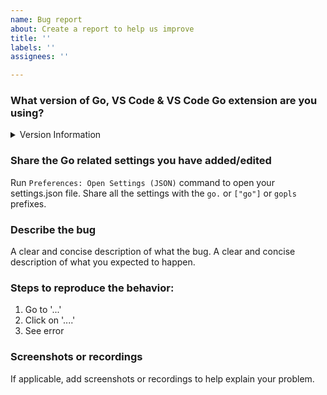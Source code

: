 ```yaml
---
name: Bug report
about: Create a report to help us improve
title: ''
labels: ''
assignees: ''

---
```

<!--
For asking questions, see:
- [Stack Overflow](https://stackoverflow.com/questions/tagged/go+visual-studio-code)
- [GitHub Discussions (Help)](https://github.com/golang/vscode-go/discussions/categories/help)
- [`#vscode` channel in Gophers Slack](https://invite.slack.golangbridge.org/messages/vscode)

Before filing an issue, please review our troubleshooting guides
* [Troubleshooting problems with debugging](https://github.com/golang/vscode-go/blob/master/docs/debugging.md#troubleshooting)
* [Troubleshooting other problems](https://github.com/golang/vscode-go/tree/master/docs/troubleshooting.md)

Please answer these questions before submitting your issue. Thanks!
-->

### What version of Go, VS Code & VS Code Go extension are you using?
<details><summary>Version Information</summary><br>

#### Run `code -v` or `code-insiders -v` to get version of VS Code or VS Code Insiders.
```
<paste output here>
```

#### Check your installed extensions to get the version of the VS Code Go extension
```
<Paste Go extension version here>
```

#### Run Ctrl+Shift+P (Cmd+Shift+P on Mac OS) > `Go: Locate Configured Go Tools` command.
```
<Paste the output here>
```
</details>

### Share the Go related settings you have added/edited

Run `Preferences: Open Settings (JSON)` command to open your settings.json file.
Share all the settings with the `go.` or `["go"]` or `gopls` prefixes.

### Describe the bug
A clear and concise description of what the bug.
A clear and concise description of what you expected to happen.

### Steps to reproduce the behavior:
1. Go to '...'
2. Click on '....'
3. See error

### Screenshots or recordings
If applicable, add screenshots or recordings to help explain your problem.
